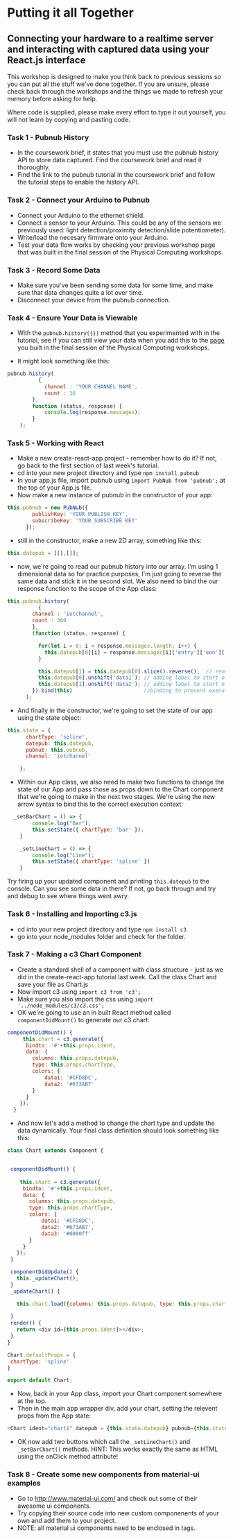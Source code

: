 # Putting it all Together

## Connecting your hardware to a realtime server and interacting with captured data using your React.js interface

This workshop is designed to make you think back to previous sessions so you can put all the stuff we've done together. If you are unsure, please check back through the workshops and the things we made to refresh your memory before asking for help.

Where code is supplied, please make every effort to type it out yourself, you will not learn by copying and pasting code.

### Task 1 - Pubnub History

- In the coursework brief, it states that you must use the pubnub history API to store data captured. Find the coursework brief and read it thoroughly.
- Find the link to the pubnub tutorial in the coursework brief and follow the tutorial steps to enable the history API.


### Task 2 - Connect your Arduino to Pubnub

- Connect your Arduino to the ethernet shield.
- Connect a sensor to your Arduino. This could be any of the sensors we previously used: light detection/proximity detection/slide potentiometer).
- Write/load the necesary firmware onto your Arduino.
- Test your data flow works by checking your previous workshop page that was built in the final session of the Physical Computing workshops.


### Task 3 - Record Some Data

- Make sure you've been sending some data for some time, and make sure that data changes quite a lot over time.
- Disconnect your device from the pubnub connection.

### Task 4 - Ensure Your Data is Viewable 

- With the ```pubnub.history({})``` method that you experimented with in the tutorial, see if you can still view your data when you add this to the [page](ws4_MAKE_2017_Example.html) you built in the final session of the Physical Computing workshops.

- It might look something like this:

```javascript
pubnub.history(
          {
        	channel : 'YOUR CHANNEL NAME',
        	count : 36
        },
        function (status, response) {
            console.log(response.messages);
        }
    );
```
### Task 5 - Working with React

- Make a new create-react-app project - remember how to do it? If not, go back to the first section of last week's tutorial.
- cd into your new project directory and type ```npm install pubnub```
- In your app.js file, import pubnub using ```import PubNub from 'pubnub';``` at the top of your App.js file.
- Now make a new instance of pubnub in the constructor of your app:

```javascript
this.pubnub = new PubNub({
        publishKey: 'YOUR PUBLISH KEY',
        subscribeKey: 'YOUR SUBSCRIBE KEY'
      });
```

- still in the constructor, make a new 2D array, something like this:

```javascript
this.datepub = [[],[]];
```

- now, we're going to read our pubnub history into our array. I'm using 1 dimensional data so for practice purposes, I'm just going to reverse the same data and stick it in the second slot. We also need to bind the our response function to the scope of the App class:

```javascript
this.pubnub.history(
          {
        channel : 'iotchannel',
        count : 360
        },
        (function (status, response) {

          for(let i = 0; i < response.messages.length; i++) {
            this.datepub[0][i] = response.messages[i]['entry']['eon']['sensor']; //reading response messages into array
          }

          this.datepub[1] = this.datepub[0].slice().reverse();	// reversing second array
          this.datepub[0].unshift('data1'); // adding label to start of array 0
          this.datepub[1].unshift('data2'); // adding label to start of array 1
        }).bind(this)						//binding to present execution context
      );
```

- And finally in the constructor, we're going to set the state of our app using the state object:

```javascript
this.state = {
      chartType: 'spline',
      datepub: this.datepub,
      pubnub: this.pubnub,
      channel: 'iotchannel'

    };
```

- Within our App class, we also need to make two functions to change the state of our App and pass those as props down to the Chart component that we're going to make in the next two stages. We're using the new arrow syntax to bind this to the correct execution context:

```javascript
  _setBarChart = () => {
        console.log("Bar");
        this.setState({ chartType: 'bar' });
    }

    _setLineChart = () => {
        console.log("Line");
        this.setState({ chartType: 'spline' })
    }
```

 Try firing up your updated component and printing ```this.datepub``` to the console. Can you see some data in there? If not, go back through and try and debug to see where things went awry.

### Task 6 - Installing and Importing c3.js

- cd into your new project directory and type ```npm install c3```
- go into your node_modules folder and check for the folder.

### Task 7 - Making a c3 Chart Component

- Create a standard shell of a component with class structure - just as we did in the create-react-app tutorial last week. Call the class Chart and save your file as Chart.js
- Now import c3 using ```import c3 from 'c3';```
- Make sure you also import the css using ```import '../node_modules/c3/c3.css';``` 
- OK we're going to use an in built React method called ```componentDidMount()``` to generate our c3 chart:

```javascript
componentDidMount() {
     this.chart = c3.generate({
      bindto: '#'+this.props.ident,
      data: { 
        columns: this.props.datepub,
        type: this.props.chartType,
        colors: {
            data1: '#CFD8DC',
            data2: '#673AB7'
        }
      }
    });
  }
 ```
 - And now let's add a method to change the chart type and update the data dynamically. Your final class definition should look something like this:

 ```javascript
 class Chart extends Component {

 
  componentDidMount() {
    
     this.chart = c3.generate({
      bindto: '#'+this.props.ident,
      data: { 
        columns: this.props.datepub,
        type: this.props.chartType,
        colors: {
            data1: '#CFD8DC',
            data2: '#673AB7',
            data3: '#0000ff'
        }
      }
    });
  }

  componentDidUpdate() {
    this._updateChart();
  }
  _updateChart() {

    this.chart.load({columns: this.props.datepub, type: this.props.chartType});
    
  }
  render() {
    return <div id={this.props.ident}></div>;    
  }
}

Chart.defaultProps = {
  chartType: 'spline'
}

export default Chart;
```
- Now, back in your App class, import your Chart component somewhere at the top.
- Then in the main app wrapper div, add your chart, setting the relevent props from the App state:

```javascript
<Chart ident="chart1" datepub = {this.state.datepub} pubnub={this.state.pubnub} channel={this.state.channel} chartType={this.state.chartType}/>
```

- OK now add two buttons which call the ```_setLineChart()``` and ```_setBarChart()``` methods. HINT: This works exactly the same as HTML using the onClick method attribute!

### Task 8 - Create some new components from material-ui examples

- Go to http://www.material-ui.com/ and check out some of their awesome ui components.
- Try copying their source code into new custom componenents of your own and add them to your project.
- NOTE: all material ui components need to be enclosed in <MuiThemeProvider></MuiThemeProvider> tags.

